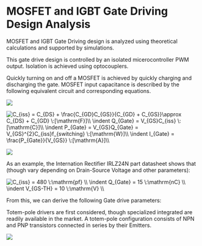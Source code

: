 # MOSFET and IGBT Gate Driving Design Analysis

MOSFET and IGBT Gate Driving design is analyzed using theoretical calculations and supported by simulations. 

This gate drive design is controlled by an isolated micerocontroller PWM output. Isolation is achieved using optocouplers.

Quickly turning on and off a MOSFET is achieved by quickly charging and discharging the gate. MOSFET input capacitance is described by the following equivalent circuit and corresponding equations. 

![](https://github.com/morganjlw/MOSFET-and-IGBT-Gate-Driving/blob/master/mosfet.JPG)

<img src="https://latex.codecogs.com/gif.latex?C_{iss}&space;=&space;C_{DS}&space;&plus;&space;\frac{C_{GD}C_{GS}}{C_{GD}&space;&plus;&space;C_{GS}}\approx&space;C_{DS}&space;&plus;&space;C_{GD}&space;\:[\mathrm{F}]\\&space;\indent&space;Q_{Gate}&space;=&space;V_{GS}C_{iss}&space;\:[\mathrm{C}]\\&space;\indent&space;P_{Gate}&space;=&space;V_{GS}Q_{Gate}&space;=&space;V_{GS}^{2}C_{iss}f_{switching}&space;\:[\mathrm{W}]\\&space;\indent&space;I_{Gate}&space;=&space;\frac{P_{Gate}}{V_{GS}}&space;\:[\mathrm{A}]\\" title="C_{iss} = C_{DS} + \frac{C_{GD}C_{GS}}{C_{GD} + C_{GS}}\approx C_{DS} + C_{GD} \:[\mathrm{F}]\\ \indent Q_{Gate} = V_{GS}C_{iss} \:[\mathrm{C}]\\ \indent P_{Gate} = V_{GS}Q_{Gate} = V_{GS}^{2}C_{iss}f_{switching} \:[\mathrm{W}]\\ \indent I_{Gate} = \frac{P_{Gate}}{V_{GS}} \:[\mathrm{A}]\\" />

![](https://github.com/morganjlw/MOSFET-and-IGBT-Gate-Driving/blob/master/IRLZ24N.gif)

As an example, the Internation Rectifier IRLZ24N part datasheet shows that (though vary depending on Drain-Source Voltage and other parameters):

<img src="https://latex.codecogs.com/gif.latex?C_{iss}&space;=&space;480&space;\:\mathrm{pf}&space;\\&space;\indent&space;Q_{Gate}&space;=&space;15&space;\:\mathrm{nC}&space;\\&space;\indent&space;V_{GS-TH}&space;=&space;10&space;\:\mathrm{V}&space;\\" title="C_{iss} = 480 \:\mathrm{pf} \\ \indent Q_{Gate} = 15 \:\mathrm{nC} \\ \indent V_{GS-TH} = 10 \:\mathrm{V} \\" />

From this, we can derive the following Gate drive parameters:



Totem-pole drivers are first considered, though specialized integrated are readily available in the market. A totem-pole configuration consists of NPN and PNP transistors connected in series by their Emitters. 

![](https://github.com/morganjlw/MOSFET-and-IGBT-Gate-Driving/blob/master/totempoledrive.jpg)
